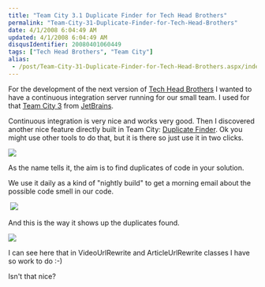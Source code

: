 ```yaml
---
title: "Team City 3.1 Duplicate Finder for Tech Head Brothers"
permalink: "Team-City-31-Duplicate-Finder-for-Tech-Head-Brothers"
date: 4/1/2008 6:04:49 AM
updated: 4/1/2008 6:04:49 AM
disqusIdentifier: 20080401060449
tags: ["Tech Head Brothers", "Team City"]
alias:
 - /post/Team-City-31-Duplicate-Finder-for-Tech-Head-Brothers.aspx/index.html
---
```

For the development of the next version of [Tech Head Brothers](http://www.techheadbrothers.com/) I wanted to have a continuous integration server running for our small team. I used for that [Team City 3](http://www.jetbrains.com/teamcity) from [JetBrains](http://www.jetbrains.com/). 

Continuous integration is very nice and works very good. Then I discovered another nice feature directly built in Team City: [Duplicate Finder](http://www.jetbrains.net/confluence/display/TCD3/Duplicates+Finder+%28.NET%29). Ok you might use other tools to do that, but it is there so just use it in two clicks.
<!-- more -->

![](http://farm3.static.flickr.com/2136/2378468328_7fd59d264c_o.jpg)

As the name tells it, the aim is to find duplicates of code in your solution.

We use it daily as a kind of "nightly build" to get a morning email about the possible code smell in our code.

 ![](http://farm4.static.flickr.com/3230/2377621109_ebd7f8e897_o.jpg) 

And this is the way it shows up the duplicates found.

![](http://farm3.static.flickr.com/2395/2377642227_56f8283142_o.jpg) 

I can see here that in VideoUrlRewrite and ArticleUrlRewrite classes I have so work to do :-)

Isn't that nice?
